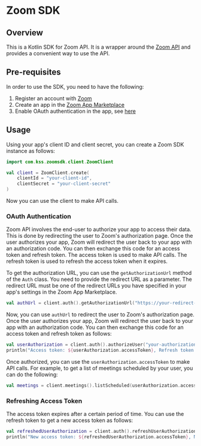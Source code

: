 # Zoom SDK

## Overview
This is a Kotlin SDK for Zoom API. It is a wrapper around the [Zoom API](https://marketplace.zoom.us/docs/api-reference/zoom-api) and provides a convenient way to use the API.

## Pre-requisites
In order to use the SDK, you need to have the following:
1. Register an account with [Zoom](https://zoom.us/)
2. Create an app in the [Zoom App Marketplace](https://marketplace.zoom.us/)
3. Enable OAuth authentication in the app, see [here](https://developers.zoom.us/docs/zoom-apps/authentication)

## Usage
Using your app's client ID and client secret, you can create a Zoom SDK instance as follows:
```kotlin
import com.kss.zoomsdk.client.ZoomClient

val client = ZoomClient.create(
    clientId = "your-client-id",
    clientSecret = "your-client-secret"
)
```
Now you can use the client to make API calls.

### OAuth Authentication
Zoom API involves the end-user to authorize your app to access their data. This is done by redirecting the user to Zoom's authorization page. Once the user authorizes your app, Zoom will redirect the user back to your app with an authorization code. You can then exchange this code for an access token and refresh token. The access token is used to make API calls. The refresh token is used to refresh the access token when it expires.

To get the authorization URL, you can use the `getAuthorizationUrl` method of the `Auth` class. You need to provide the redirect URL as a parameter. The redirect URL must be one of the redirect URLs you have specified in your app's settings in the Zoom App Marketplace.

```kotlin
val authUrl = client.auth().getAuthorizationUrl("https://your-redirect-url")
```
Now, you can use `authUrl` to redirect the user to Zoom's authorization page. 
Once the user authorizes your app, Zoom will redirect the user back to your app with an authorization code.
You can then exchange this code for an access token and refresh token as follows:

```kotlin
val userAuthorization = client.auth().authorizeUser("your-authorization-code")
println("Access token: ${userAuthorization.accessToken}, Refresh token: ${userAuthorization.refreshToken}")
```
Once authorized, you can use the `userAuthorization.accessToken` to make API calls. For example, to get a list of meetings scheduled by your user, you can do the following:

```kotlin
val meetings = client.meetings().listScheduled(userAuthorization.accessToken)
```

### Refreshing Access Token
The access token expires after a certain period of time. You can use the refresh token to get a new access token as follows:

```kotlin
val refreshedUserAuthorization = client.auth().refreshUserAuthorization(userAuthorization.refreshToken)
println("New access token: ${refreshedUserAuthorization.accessToken}, New refresh token: ${refreshedUserAuthorization.refreshToken}")
```
